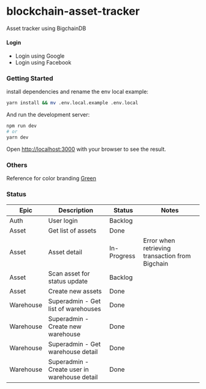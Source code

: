 # blockchain-asset-tracker
Asset tracker using  BigchainDB

#### Login
- Login using Google
- Login using Facebook

### Getting Started

install dependencies and rename the env local example:

```bash
yarn install && mv .env.local.example .env.local
```

And run the development server:

```bash
npm run dev
# or
yarn dev
```

Open [http://localhost:3000](http://localhost:3000) with your browser to see the result.

### Others

Reference for color branding [Green](https://colorhunt.co/palette/2f5d625e8b7ea7c4bcdfeeea)

### Status

| Epic | Description | Status | Notes |
|------|-------------|--------|-------|
| Auth | User login | Backlog | |
| Asset | Get list of assets | Done | |
| Asset | Asset detail | In-Progress | Error when retrieving transaction from Bigchain |
| Asset | Scan asset for status update | Backlog | |
| Asset | Create new assets | Done | |
| Warehouse | Superadmin - Get list of warehouses | Done ||
| Warehouse | Superadmin - Create new warehouse | Done ||
| Warehouse | Superadmin - Get warehouse detail | Done ||
| Warehouse | Superadmin - Create user in warehouse detail | Done |